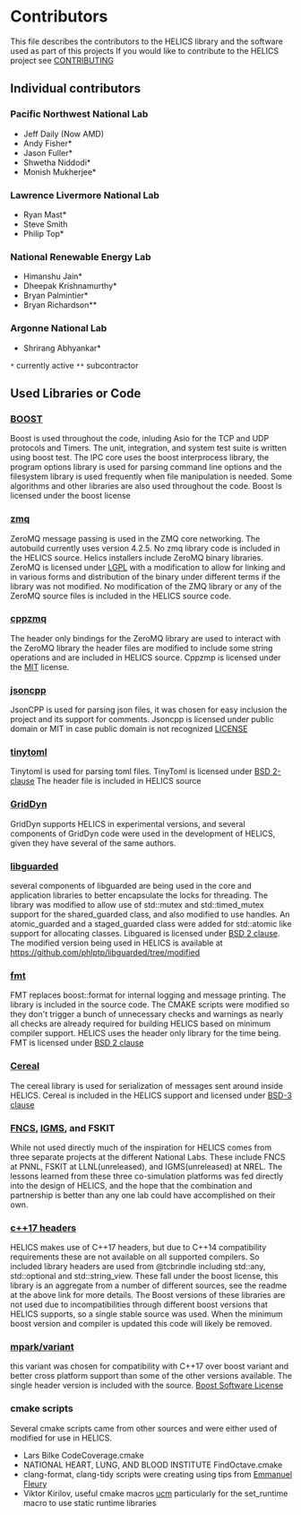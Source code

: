 # Contributors
This file describes the contributors to the HELICS library and the software used as part of this projects
If you would like to contribute to the HELICS project see [CONTRIBUTING](CONTRIBUTING.md)
## Individual contributors
### Pacific Northwest National Lab
 - Jeff Daily (Now AMD)
 - Andy Fisher*
 - Jason Fuller*
 - Shwetha Niddodi*
 - Monish Mukherjee*

### Lawrence Livermore National Lab
 - Ryan Mast*
 - Steve Smith
 - Philip Top*

### National Renewable Energy Lab
 - Himanshu Jain*
 - Dheepak Krishnamurthy*
 - Bryan Palmintier*
 - Bryan Richardson**

### Argonne National Lab
 - Shrirang Abhyankar*

 `*` currently active
 `**` subcontractor

## Used Libraries or Code

### [BOOST](www.boost.org)
  Boost is used throughout the code, inluding Asio for the TCP and UDP protocols and Timers.  The unit, integration, and system test suite is written using boost test.  The IPC core uses the boost interprocess library, the program options library is used for parsing command line options and the filesystem library is used frequently when file manipulation is needed.  Some algorithms and other libraries are also used throughout the code. Boost ls licensed under the boost license

### [zmq](www.zeromq.org)
  ZeroMQ message passing is used in the ZMQ core networking.  The autobuild currently uses version 4.2.5. No zmq library code is included in the HELICS source.  Helics installers include ZeroMQ binary libraries. ZeroMQ is licensed under [LGPL](https://github.com/zeromq/libzmq/blob/master/COPYING.LESSER) with a modification to allow for linking and in various forms and distribution of the binary under different terms if the library was not modified.  No modification of the ZMQ library or any of the ZeroMQ source files is included in the HELICS source code.  

### [cppzmq](https://github.com/zeromq/cppzmq)
  The header only bindings for the ZeroMQ library are used to interact with the ZeroMQ library the header files are modified to include some string operations and are included in HELICS source.  Cppzmp is licensed under the [MIT](https://github.com/zeromq/cppzmq/blob/master/LICENSE) license.

### [jsoncpp](https://github.com/open-source-parsers/jsoncpp)
  JsonCPP is used for parsing json files, it was chosen for easy inclusion the project and its support for comments. Jsoncpp is licensed under public domain or MIT in case public domain is not recognized [LICENSE](https://github.com/open-source-parsers/jsoncpp/blob/master/LICENSE)

### [tinytoml](https://github.com/mayah/tinytoml)
  Tinytoml is used for parsing toml files.  TinyToml is licensed under [BSD 2-clause](https://github.com/mayah/tinytoml/blob/master/LICENSE)  The header file is included in HELICS source

### [GridDyn](https://github.com/LLNL/GridDyn)
GridDyn supports HELICS in experimental versions, and several components of GridDyn code were used in the development of HELICS, given they have several of the same authors.  

### [libguarded](https://github.com/copperspice/libguarded)
several components of libguarded are being used in the core and application libraries to better encapsulate the locks for threading.  The library was modified to allow use of std::mutex and std::timed_mutex support for the shared_guarded class, and also modified to use handles.  An atomic_guarded and a staged_guarded class were added for std::atomic like support for allocating classes.  Libguared is licensed under [BSD 2 clause](https://github.com/copperspice/libguarded/blob/master/LICENSE).  The modified version being used in HELICS is available at https://github.com/phlptp/libguarded/tree/modified

### [fmt](http://fmtlib.net/latest/index.html)
FMT replaces boost::format for internal logging and message printing.  The library is included in the source code.  The CMAKE scripts were modified so they don't trigger a bunch of unnecessary checks and warnings as nearly all checks are already required for building HELICS based on minimum compiler support.  HELICS uses the header only library for the time being.  FMT is licensed under [BSD 2 clause](https://github.com/fmtlib/fmt/blob/master/LICENSE.rst)

### [Cereal](https://github.com/USCiLab/cereal)
The cereal library is used for serialization of messages sent around inside HELICS.  Cereal is included in the HELICS support and licensed under [BSD-3 clause](https://github.com/USCiLab/cereal/blob/master/LICENSE)

### [FNCS](https://github.com/FNCS/fncs), [IGMS](https://www.nrel.gov/docs/fy16osti/65552.pdf), and FSKIT
While not used directly much of the inspiration for HELICS comes from three separate projects at the different National Labs.  These include FNCS at PNNL, FSKIT at LLNL(unreleased), and IGMS(unreleased) at NREL.  The lessons learned from these three co-simulation platforms was fed directly into the design of HELICS, and the hope that the combination and partnership is better than any one lab could have accomplished on their own.  

### [c++17 headers](https://github.com/tcbrindle/cpp17_headers)
HELICS makes use of C++17 headers, but due to C++14 compatibility requirements these are not available on all supported compilers.  So included library headers are used from @tcbrindle including std::any, std::optional and std::string_view.  These fall under the boost license, this library is an aggregate from a number of different sources, see the readme at the above link for more details.  The Boost versions of these libraries are not used due to incompatibilities through different boost versions that HELICS supports, so a single stable source was used.  When the minimum boost version and compiler is updated this code will likely be removed.     

### [mpark/variant](https://github.com/mpark/variant)
this variant was chosen for compatibility with C++17 over boost variant and better cross platform support than some of the other versions available.  The single header version is included with the source.  [Boost Software License](https://github.com/mpark/variant/blob/master/LICENSE.md)

### cmake scripts
Several cmake scripts came from other sources and were either used of modified for use in HELICS.
 - Lars Bilke CodeCoverage.cmake
 - NATIONAL HEART, LUNG, AND BLOOD INSTITUTE  FindOctave.cmake
 - clang-format, clang-tidy scripts were creating using tips from [Emmanuel Fleury](http://www.labri.fr/perso/fleury/posts/programming/using-clang-tidy-and-clang-format.html)
 - Viktor Kirilov, useful cmake macros [ucm](https://github.com/onqtam/ucm)  particularly for the set_runtime macro to use static runtime libraries
